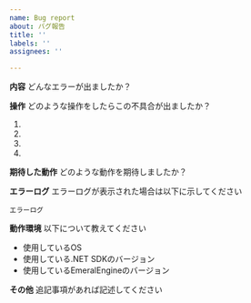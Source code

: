 ```yaml
---
name: Bug report
about: バグ報告
title: ''
labels: ''
assignees: ''

---
```


**内容**
どんなエラーが出ましたか？

**操作**
どのような操作をしたらこの不具合が出ましたか？

1.
2.
3.
4.

**期待した動作**
どのような動作を期待しましたか？

**エラーログ**
エラーログが表示された場合は以下に示してください

```
エラーログ
```


**動作環境**
以下について教えてください
- 使用しているOS
- 使用している.NET SDKのバージョン
- 使用しているEmeralEngineのバージョン

**その他**
追記事項があれば記述してください
